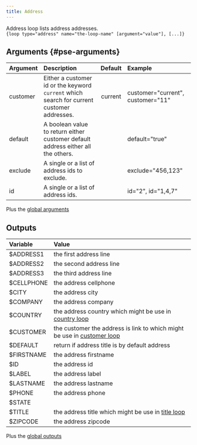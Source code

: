 ```yaml
---
title: Address
---
```


Address loop lists address addresses.     
`{loop type="address" name="the-loop-name" [argument="value"], [...]}`

## Arguments {#pse-arguments}

| Argument      | Description                                                                                | Default         | Example                           |
| ------------- |:-------------------------------------------------------------------------------------------| :-------------: | :-------------------------------- |
| customer      | Either a customer id or the keyword `current` which search for current customer addresses. |  current        | customer="current", customer="11" |
| default       | A boolean value to return either customer default address either all the others.           |                 | default="true"                    |
| exclude       | A single or a list of address ids to exclude.                                              |                 | exclude="456,123"                 |
| id            | A single or a list of address ids.                                                         |                 |  id="2", id="1,4,7"               |


Plus the [global arguments](./global_arguments)

## Outputs

| Variable                                                              | Value                                                                                 |
| :-------------------------------------------------------------------  | :------------------------------------------------------------------------------------ |
| $ADDRESS1	                                                            | the first address line                                                                |
| $ADDRESS2	                                                            | the second address line                                                               |
| $ADDRESS3	                                                            | the third address line                                                                |   
| $CELLPHONE	                                                        | the address cellphone                                                                 |
| $CITY	                                                                | the address city                                                                      |
| $COMPANY	                                                            | the address company                                                                   |
| $COUNTRY	                                                            | the address country which might be use in [country loop](./Country)                   |
| $CUSTOMER	                                                            | the customer the address is link to which might be use in [customer loop](./Customer) |
| $DEFAULT	                                                            | return if address title is by default address                                         |
| $FIRSTNAME	                                                        | the address firstname                                                                 |
| $ID	                                                                | the address id                                                                        |
| $LABEL	                                                            | the address label                                                                     |
| $LASTNAME	                                                            | the address lastname                                                                  |
| $PHONE	                                                            | the address phone                                                                     |
| $STATE	                                                            |                                                                                       |
| $TITLE	                                                            | the address title which might be use in [title loop](./Title)                         |
| $ZIPCODE                                                              | the address zipcode                                                                   |


Plus the [global outputs](./global_outputs)